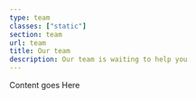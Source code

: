 ```yaml
---
type: team
classes: ["static"]
section: team
url: team
title: Our team
description: Our team is waiting to help you
---
```


Content goes Here

